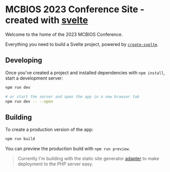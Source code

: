 # MCBIOS 2023 Conference Site - created with [svelte](https://github.com/sveltejs/svelte)

Welcome to the home of the 2023 MCBIOS Conference.

Everything you need to build a Svelte project, powered by [`create-svelte`](https://github.com/sveltejs/kit/tree/master/packages/create-svelte).

## Developing

Once you've created a project and installed dependencies with `npm install`, start a development server:

```bash
npm run dev

# or start the server and open the app in a new browser tab
npm run dev -- --open
```

## Building

To create a production version of the app:

```bash
npm run build
```

You can preview the production build with `npm run preview`.

> Currently I'm building with the static site generator [adapter](https://kit.svelte.dev/docs/adapters) to make deployment to the PHP server easy.
